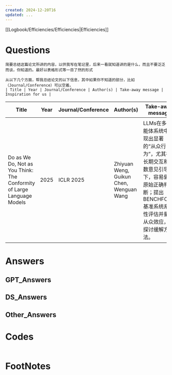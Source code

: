 ```yaml
---
created: 2024-12-20T16
updated: ...
---
```

[[Logbook/Efficiencies/Efficiencies|Efficiencies]]

# Questions




```text
简要总结这篇论文所讲的内容，以供我写在笔记里，后来一看就知道讲的是什么，而且不要泛泛而谈，你知道的。最好以表格形式等一目了然的形式
```


```text
从以下几个方面，帮我总结论文的以下信息，其中如果你不知道的部分，比如（Journal/Conference）可以空着。
| Title | Year | Journal/Conference | Author(s) | Take-away message | Inspiration for us |

```


| Title                                                                  | Year | Journal/Conference | Author(s)                               | Take-away message                                                                        | Inspiration for us                                                                                |
| ---------------------------------------------------------------------- | ---- | ------------------ | --------------------------------------- | ---------------------------------------------------------------------------------------- | ------------------------------------------------------------------------------------------------- |
| Do as We Do, Not as You Think: The Conformity of Large Language Models | 2025 | ICLR 2025          | Zhiyuan Weng, Guikun Chen, Wenguan Wang | LLMs在多智能体系统中表现出显著的“从众行为”，尤其在长期交互和多数意见引导下，容易偏离原始正确判断；提出BENCHFORM基准系统系统性评估并量化从众效应，并探讨缓解方法。 | ① 设计多智能体测试框架时应考虑“社会认知偏差”如从众性；② 我们可以借鉴其协议设计方法（如Trust/Doubt）来测试模型鲁棒性；③ 可考虑在系统中引入“反思机制”增强模型独立性与可解释性。 |


# Answers

## GPT_Answers


## DS_Answers


## Other_Answers


# Codes

```python

```


# FootNotes

